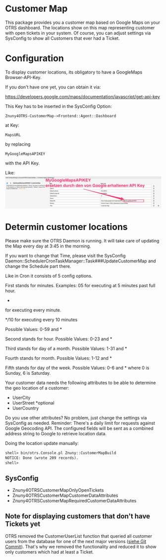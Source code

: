 # Customer Map

This package provides you a customer map based on Google Maps on your OTRS dashboard.
The locations show on this map representing customer with open tickets in your system.
Of course, you can adjust settings via SysConfig to show all Customers that ever had a Ticket.

# Configuration

To display customer locations, its obligatory to have a GoogleMaps Browser-API-Key.

If you don't have one yet, you can obtain it via:

https://developers.google.com/maps/documentation/javascript/get-api-key

This Key has to be inserted in the SysConfig Option:
```
Znuny4OTRS-CustomerMap->Frontend::Agent::Dashboard
```
at Key:
```
MapsURL
```
by replacing
```
MyGoogleMapsAPIKEY
```
with the API Key.

Like:
![GoogleMapsAPIKey](doc/de/images/MapKeyInsert.jpg)

# Determin customer locations

Please make sure the OTRS Daemon is running. It will take care of updating the Map every day at 3:45 in the morning.

If you want to change that Time, please visit the SysConfig Daemon::SchedulerCronTaskManager::Task###UpdateCustomerMap and change the Schedule part there.

Like in Cron it consists of 5 config options.

First stands for minutes.
Examples:
05
for executing at 5 minutes past full hour.

*
for executing every minute.

*/10
for executing every 10 minutes

Possible Values: 0-59 and *

Second stands for hour. Possible Values: 0-23 and *

Third stands for day of a month. Possible Values: 1-31 and *

Fourth stands for month. Possible Values: 1-12 and *

Fifth stands for day of the week. Possible Values: 0-6  and * where 0 is Sunday, 6 is Saturday.

Your customer data needs the following attributes to be able to determine the geo location of a customer:

 - UserCity
 - UserStreet *optional
 - UserCountry

Do you use other attributes? No problem, just change the settings via SysConfig as needed.
Reminder:
There's a daily limit for requests against Google Geocoding API.
The configured fields will be sent as a combined address string to Google to retrieve location data.

Doing the location update manually:

    shell> bin/otrs.Console.pl Znuny::CustomerMapBuild
    NOTICE: Done (wrote 209 records).
    shell>

## SysConfig

 - Znuny4OTRSCustomerMapOnlyOpenTickets
 - Znuny4OTRSCustomerMapCustomerDataAttributes
 - Znuny4OTRSCustomerMapRequiredCustomerDataAttributes

## Note for displaying customers that don't have Tickets yet
OTRS removed the CustomerUserList function that queried all customer users from the database for one of the next major versions ([siehe Git Commit](https://github.com/OTRS/otrs/commit/3a59683b3cd8cf5c1008150706d23677116736fc)). That's why we removed the functionality and reduced it to show only customers which had at least a Ticket.
